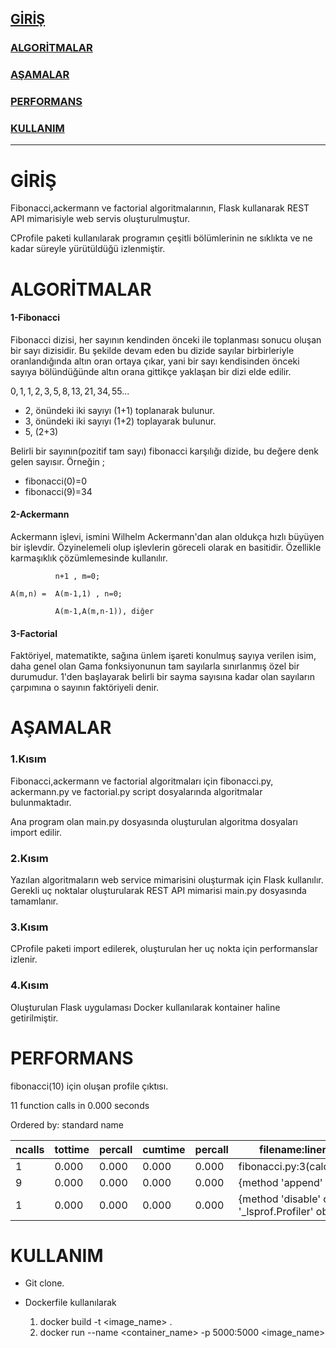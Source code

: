 ## [GİRİŞ](#Giriş)
### [ALGORİTMALAR](#Algoritmalar)
### [AŞAMALAR](#Aşamalar)
### [PERFORMANS](#PERFORMANS)
### [KULLANIM](#KULLANIM)

***


# GİRİŞ

Fibonacci,ackermann ve factorial algoritmalarının, Flask kullanarak REST API mimarisiyle web servis oluşturulmuştur.

CProfile paketi kullanılarak programın çeşitli bölümlerinin ne sıklıkta ve ne kadar süreyle yürütüldüğü izlenmiştir.



# ALGORİTMALAR

#### **1-Fibonacci**

Fibonacci dizisi, her sayının kendinden önceki ile toplanması sonucu oluşan bir sayı dizisidir. Bu şekilde devam eden bu dizide sayılar birbirleriyle oranlandığında altın oran ortaya çıkar, yani bir sayı kendisinden önceki sayıya bölündüğünde altın orana gittikçe yaklaşan bir dizi elde edilir. 

$0, 1, 1, 2, 3, 5, 8, 13, 21, 34, 55 ...$

- 2, önündeki iki sayıyı (1+1) toplanarak bulunur.
- 3, önündeki iki sayıyı (1+2) toplayarak bulunur.
- 5, (2+3)

Belirli bir sayının(pozitif tam sayı) fibonacci karşılığı dizide, bu değere denk gelen sayısır. Örneğin ;
  - fibonacci(0)=0
  - fibonacci(9)=34

#### **2-Ackermann**

Ackermann işlevi, ismini Wilhelm Ackermann'dan alan oldukça hızlı büyüyen bir işlevdir. Özyinelemeli olup işlevlerin göreceli olarak en basitidir. Özellikle karmaşıklık çözümlemesinde kullanılır.
      
              n+1 , m=0;  

    A(m,n) =  A(m-1,1) , n=0;

              A(m-1,A(m,n-1)), diğer 

#### **3-Factorial**

Faktöriyel, matematikte, sağına ünlem işareti konulmuş sayıya verilen isim, daha genel olan Gama fonksiyonunun tam sayılarla sınırlanmış özel bir durumudur. 1'den başlayarak belirli bir sayma sayısına kadar olan sayıların çarpımına o sayının faktöriyeli denir.


# AŞAMALAR

### 1.Kısım 

Fibonacci,ackermann ve factorial algoritmaları için fibonacci.py, ackermann.py ve factorial.py script dosyalarında algoritmalar bulunmaktadır.

Ana program olan main.py dosyasında oluşturulan algoritma dosyaları import edilir.

### 2.Kısım

Yazılan algoritmaların web service mimarisini oluşturmak için Flask kullanılır. Gerekli uç noktalar oluşturularak REST API mimarisi main.py dosyasında tamamlanır.

### 3.Kısım

CProfile paketi import edilerek, oluşturulan her uç nokta için performanslar izlenir.

### 4.Kısım

Oluşturulan Flask uygulaması Docker kullanılarak kontainer haline getirilmiştir.


 # PERFORMANS


fibonacci(10) için oluşan profile çıktısı.

11 function calls in 0.000 seconds

   Ordered by: standard name
   
|ncalls | tottime | percall | cumtime|  percall | filename:lineno(function) |
| ----- | ------  | ----- | ----- |----- |----- |
| 1   | 0.000  |  0.000 |   0.000 |   0.000 |fibonacci.py:3(calculate_fibonacci)|
| 9   | 0.000   | 0.000 |   0.000  |  0.000| {method 'append' of 'list' objects}|
|1  |  0.000 |   0.000 |   0.000  |  0.000 |{method 'disable' of '_lsprof.Profiler' objects}  


# KULLANIM

* Git clone.

* Dockerfile kullanılarak 
  
  1. docker build -t <image_name> .
  2. docker run --name <container_name> -p 5000:5000 <image_name> 


  
